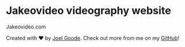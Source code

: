 # Jakeovideo videography website

Jakeovideo.com 

Created with ❤️ by [Joel Goode](https://www.joelgoode-dev.com). Check out more from me on my [GitHub](https://github.com/Joelg96)!
